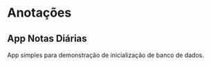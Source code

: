 # Anotações



## App Notas Diárias

App simples para demonstração de inicialização de banco de dados.
